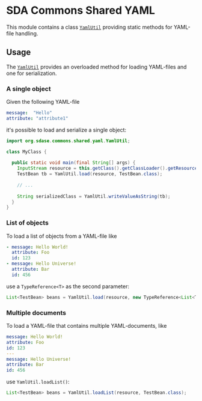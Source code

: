 # SDA Commons Shared YAML

This module contains a class [`YamlUtil`](./src/main/java/org/sdase/commons/shared/yaml/YamlUtil.java)
providing static methods for YAML-file handling.


## Usage

The [`YamlUtil`](./src/main/java/org/sdase/commons/shared/yaml/YamlUtil.java)
provides an overloaded method for loading YAML-files and one for serialization.

### A single object

Given the following YAML-file

```yaml
message:  "Hello"
attribute: "attribute1"
```

it's possible to load and serialize a single object:

```java
import org.sdase.commons.shared.yaml.YamlUtil;

class MyClass {
  
  public static void main(final String[] args) {
    InputStream resource = this.getClass().getClassLoader().getResourceAsStream("sample.yml");
    TestBean tb = YamlUtil.load(resource, TestBean.class);
    
    // ...
    
    String serializedClass = YamlUtil.writeValueAsString(tb);
  }
}
```

### List of objects

To load a list of objects from a YAML-file like

```yaml
- message: Hello World!
  attribute: Foo
  id: 123
- message: Hello Universe!
  attribute: Bar
  id: 456
```

use a `TypeReference<T>` as the second parameter:

```java
List<TestBean> beans = YamlUtil.load(resource, new TypeReference<List<TestBean>>() {});
```

### Multiple documents

To load a YAML-file that contains multiple YAML-documents, like

```yaml 
message: Hello World!
attribute: Foo
id: 123
---
message: Hello Universe!
attribute: Bar
id: 456
```

use `YamlUtil.loadList()`:

```java
List<TestBean> beans = YamlUtil.loadList(resource, TestBean.class);
```

